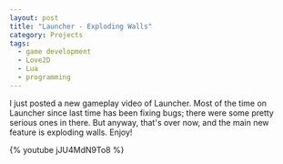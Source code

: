 ```yaml
---
layout: post
title: "Launcher - Exploding Walls"
category: Projects
tags:
  - game development
  - Love2D
  - Lua
  - programming
---
```


I just posted a new gameplay video of Launcher. Most of the time on Launcher since last time has been fixing bugs; there were some pretty serious ones in there. But anyway, that's over now, and the main new feature is exploding walls. Enjoy!

{% youtube jJU4MdN9To8 %}
